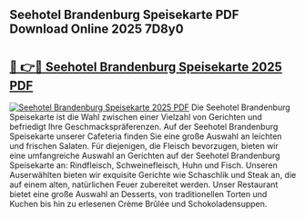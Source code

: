 ## Seehotel Brandenburg Speisekarte PDF Download Online 2025 7D8y0

# <h2><a href="http://gc8gve.nevu.top/?p=Seehotel+Brandenburg+Speisekarte">🔗 👉🔴 Seehotel Brandenburg Speisekarte 2025 PDF</a></h2>

[![Seehotel Brandenburg Speisekarte 2025 PDF](https://i.imgur.com/dBaPXMq.png)](http://gc8gve.nevu.top/?p=Seehotel+Brandenburg+Speisekarte)
Die Seehotel Brandenburg Speisekarte ist die Wahl zwischen einer Vielzahl von Gerichten und befriedigt Ihre Geschmackspräferenzen. Auf der Seehotel Brandenburg Speisekarte unserer Cafeteria finden Sie eine große Auswahl an leichten und frischen Salaten. Für diejenigen, die Fleisch bevorzugen, bieten wir eine umfangreiche Auswahl an Gerichten auf der Seehotel Brandenburg Speisekarte an: Rindfleisch, Schweinefleisch, Huhn und Fisch. Unseren Auserwählten bieten wir exquisite Gerichte wie Schaschlik und Steak an, die auf einem alten, natürlichen Feuer zubereitet werden. Unser Restaurant bietet eine große Auswahl an Desserts, von traditionellen Torten und Kuchen bis hin zu erlesenen Crème Brûlée und Schokoladensuppen.
